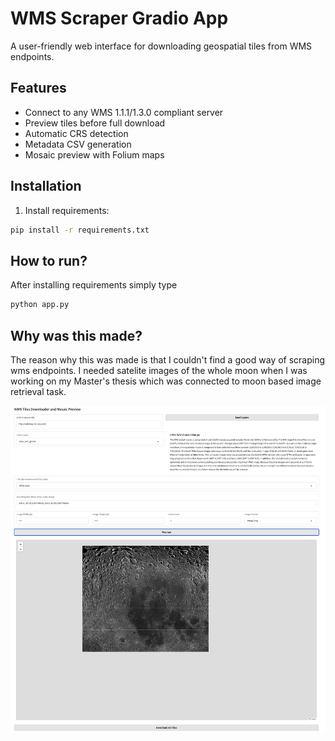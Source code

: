 # WMS Scraper Gradio App

A user-friendly web interface for downloading geospatial tiles from WMS endpoints.

## Features

- Connect to any WMS 1.1.1/1.3.0 compliant server
- Preview tiles before full download
- Automatic CRS detection
- Metadata CSV generation
- Mosaic preview with Folium maps

## Installation

1. Install requirements:

```bash
pip install -r requirements.txt
```

## How to run?

After installing requirements simply type

```bash
python app.py
```

## Why was this made?

The reason why this was made is that I couldn't find a good way of scraping wms endpoints.
I needed satelite images of the whole moon when I was working on my Master's thesis which was connected to moon based image retrieval task.

![Gradio Interface Preview](./figures/layout.png)
